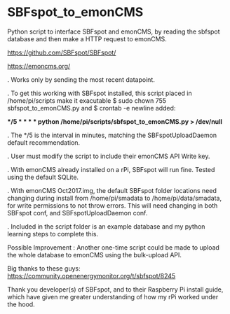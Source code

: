 # SBFspot_to_emonCMS
Python script to interface SBFspot and emonCMS, by reading the sbfspot database and then make a HTTP request to emonCMS.

https://github.com/SBFspot/SBFspot/

https://emoncms.org/

. Works only by sending the most recent datapoint.

. To get this working with SBFspot installed, this script placed in /home/pi/scripts make it exacutable $ sudo chown 755 sbfspot_to_emonCMS.py and $ crontab -e newline added:

__*/5 * * * * python /home/pi/scripts/sbfspot_to_emonCMS.py > /dev/null__

. The */5 is the interval in minutes, matching the SBFspotUploadDaemon default recommendation.

. User must modify the script to include their emonCMS API Write key.

. With emonCMS already installed on a rPi, SBFspot will run fine. Tested using the default SQLite.

. With emonCMS Oct2017.img, the default SBFspot folder locations need changing during install from /home/pi/smadata to /home/pi/data/smadata, for write permissions to not throw errors. This will need changing in both SBFspot conf, and SBFspotUploadDaemon conf.

. Included in the script folder is an example database and my python learning steps to complete this.


Possible Improvement : Another one-time script could be made to upload the whole database to emonCMS using the bulk-upload API.

Big thanks to these guys: https://community.openenergymonitor.org/t/sbfspot/8245

Thank you developer(s) of SBFspot, and to their Raspberry Pi install guide, which have given me greater understanding of how my rPi worked under the hood.
